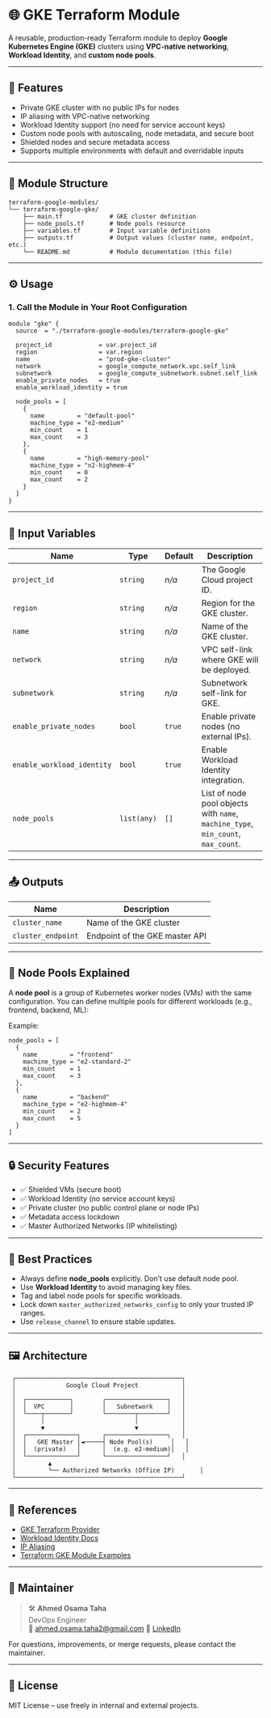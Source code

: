 # 🌐 GKE Terraform Module

A reusable, production-ready Terraform module to deploy **Google Kubernetes Engine (GKE)** clusters using **VPC-native networking**, **Workload Identity**, and **custom node pools**.

---

## 📌 Features

- Private GKE cluster with no public IPs for nodes
- IP aliasing with VPC-native networking
- Workload Identity support (no need for service account keys)
- Custom node pools with autoscaling, node metadata, and secure boot
- Shielded nodes and secure metadata access
- Supports multiple environments with default and overridable inputs

---

## 🧱 Module Structure

```
terraform-google-modules/
└── terraform-google-gke/
    ├── main.tf             # GKE cluster definition
    ├── node_pools.tf       # Node pools resource
    ├── variables.tf        # Input variable definitions
    ├── outputs.tf          # Output values (cluster name, endpoint, etc.)
    └── README.md           # Module documentation (this file)
```

---

## ⚙️ Usage

### 1. Call the Module in Your Root Configuration

```hcl
module "gke" {
  source  = "./terraform-google-modules/terraform-google-gke"

  project_id             = var.project_id
  region                 = var.region
  name                   = "prod-gke-cluster"
  network                = google_compute_network.vpc.self_link
  subnetwork             = google_compute_subnetwork.subnet.self_link
  enable_private_nodes   = true
  enable_workload_identity = true

  node_pools = [
    {
      name         = "default-pool"
      machine_type = "e2-medium"
      min_count    = 1
      max_count    = 3
    },
    {
      name         = "high-memory-pool"
      machine_type = "n2-highmem-4"
      min_count    = 0
      max_count    = 2
    }
  ]
}
```

---

## 🔁 Input Variables

| Name                      | Type           | Default  | Description                                                                 |
|---------------------------|----------------|----------|-----------------------------------------------------------------------------|
| `project_id`              | `string`       | _n/a_    | The Google Cloud project ID.                                                |
| `region`                  | `string`       | _n/a_    | Region for the GKE cluster.                                                 |
| `name`                    | `string`       | _n/a_    | Name of the GKE cluster.                                                    |
| `network`                 | `string`       | _n/a_    | VPC self-link where GKE will be deployed.                                   |
| `subnetwork`              | `string`       | _n/a_    | Subnetwork self-link for GKE.                                               |
| `enable_private_nodes`    | `bool`         | `true`   | Enable private nodes (no external IPs).                                     |
| `enable_workload_identity`| `bool`         | `true`   | Enable Workload Identity integration.                                       |
| `node_pools`              | `list(any)`    | `[]`     | List of node pool objects with `name`, `machine_type`, `min_count`, `max_count`. |

---

## 📤 Outputs

| Name             | Description                        |
|------------------|------------------------------------|
| `cluster_name`   | Name of the GKE cluster            |
| `cluster_endpoint` | Endpoint of the GKE master API     |

---

## 🧩 Node Pools Explained

A **node pool** is a group of Kubernetes worker nodes (VMs) with the same configuration. You can define multiple pools for different workloads (e.g., frontend, backend, ML):

Example:
```hcl
node_pools = [
  {
    name         = "frontend"
    machine_type = "e2-standard-2"
    min_count    = 1
    max_count    = 3
  },
  {
    name         = "backend"
    machine_type = "e2-highmem-4"
    min_count    = 2
    max_count    = 5
  }
]
```

---

## 🔒 Security Features

- ✅ Shielded VMs (secure boot)
- ✅ Workload Identity (no service account keys)
- ✅ Private cluster (no public control plane or node IPs)
- ✅ Metadata access lockdown
- ✅ Master Authorized Networks (IP whitelisting)

---

## 🧠 Best Practices

- Always define **node_pools** explicitly. Don’t use default node pool.
- Use **Workload Identity** to avoid managing key files.
- Tag and label node pools for specific workloads.
- Lock down `master_authorized_networks_config` to only your trusted IP ranges.
- Use `release_channel` to ensure stable updates.

---

## 🖼️ Architecture

```plaintext
 ┌──────────────────────────────────────────────┐
 │              Google Cloud Project            │
 │                                              │
 │  ┌────────────┐        ┌─────────────────┐   │
 │  │  VPC       │        │   Subnetwork    │   │
 │  └────┬───────┘        └────────┬────────┘   │
 │       │                         │            │
 │       ▼                         ▼            │
 │  ┌──────────────┐      ┌─────────────────┐   │
 │  │   GKE Master │◄─────┤ Node Pool(s)     │   │
 │  │  (private)   │      │  (e.g. e2-medium)│   │
 │  └──────────────┘      └─────────────────┘   │
 │         ▲                                         
 │         └── Authorized Networks (Office IP)       │
 └──────────────────────────────────────────────┘
```

---

## 🔗 References

- [GKE Terraform Provider](https://registry.terraform.io/providers/hashicorp/google/latest/docs/resources/container_cluster)
- [Workload Identity Docs](https://cloud.google.com/kubernetes-engine/docs/how-to/workload-identity)
- [IP Aliasing](https://cloud.google.com/kubernetes-engine/docs/how-to/ip-aliases)
- [Terraform GKE Module Examples](https://github.com/terraform-google-modules/terraform-google-kubernetes-engine)

---

## 👤 Maintainer

> 🛠️ **Ahmed Osama Taha**  
> DevOps Engineer  
> 📧 ahmed.osama.taha2@gmail.com 
> 💼 [LinkedIn](https://www.linkedin.com/in/ahmed-osama-taha)

For questions, improvements, or merge requests, please contact the maintainer.

---

## 🏁 License

MIT License – use freely in internal and external projects.
